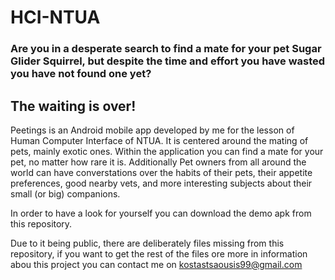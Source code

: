 # HCI-NTUA

### Are you in a desperate search to find a mate for your pet Sugar Glider Squirrel, but despite the time and effort you have wasted you have not found one yet?

## The waiting is over!

Peetings is an Android mobile app developed by me for the lesson of Human Computer Interface of NTUA.
It is centered around the mating of pets, mainly exotic ones.
Within the application you can find a mate for your pet, no matter how rare it is.
Additionally Pet owners from all around the world can have converstations over the habits of their pets, their appetite preferences, good nearby vets, and more interesting subjects about their small (or big) companions.

In order to have a look for yourself you can download the demo apk from this repository.

Due to it being public, there are deliberately files missing from this repository, if you want to get the rest of the files ore more in information abou this project you can contact me on kostastsaousis99@gmail.com

